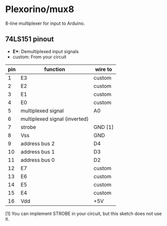 # Plexorino/mux8

8-line multiplexer for input to Arduino.

## 74LS151 pinout

- **E\***: Demultiplexed input signals
- custom: From your circuit

| pin | function | wire to |
|-----|----------|---------|
| 1   | E3  | custom |
| 2   | E2  | custom |
| 3   | E1  | custom |
| 4   | E0  | custom |
| 5   | multiplexed signal  | A0 |
| 6   | multiplexed signal (inverted)  |  |
| 7   | strobe  | GND \[1\] |
| 8   | Vss  | GND |
| 9 | address bus 2 | D4 |
| 10 | address bus 1 | D3 |
| 11 | address bus 0 | D2 |
| 12 | E7 | custom |
| 13 | E6 | custom | 
| 14 | E5 | custom | 
| 15 | E4 | custom |
| 16 | Vdd | +5V |

 \[1\] You can implement STROBE in your circuit, but this sketch does not use it.
